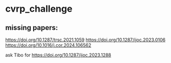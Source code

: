 ﻿# cvrp_challenge

## missing papers:
https://doi.org/10.1287/trsc.2021.1059
https://doi.org/10.1287/ijoc.2023.0106
https://doi.org/10.1016/j.cor.2024.106562

ask Tibo for https://doi.org/10.1287/ijoc.2023.1288
